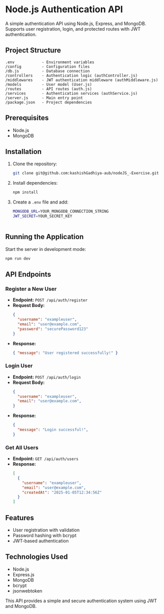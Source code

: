 # Node.js Authentication API  

A simple authentication API using Node.js, Express, and MongoDB. Supports user registration, login, and protected routes with JWT authentication.  

## Project Structure  

```
.env            - Environment variables  
/config         - Configuration files  
/db.js          - Database connection  
/controllers    - Authentication logic (authController.js)  
/middlewares    - JWT authentication middleware (authMiddleware.js)  
/models         - User model (User.js)  
/routes         - API routes (auth.js)  
/services       - Authentication services (authService.js)  
/server.js      - Main entry point  
/package.json   - Project dependencies  
```

## Prerequisites  

- Node.js  
- MongoDB  

## Installation  

1. Clone the repository:  
   ```sh
   git clone git@github.com:kashishGadhiya-aub/nodeJS_-Exercise.git
   ```
2. Install dependencies:  
   ```sh
   npm install
   ```
3. Create a `.env` file and add:  
   ```sh
   MONGODB_URL=YOUR_MONGODB_CONNECTION_STRING  
   JWT_SECRET=YOUR_SECRET_KEY  
    
   ```

## Running the Application  

Start the server in development mode:  
```sh
npm run dev
```

## API Endpoints  

### Register a New User  
- **Endpoint:** `POST /api/auth/register`  
- **Request Body:**  
  ```json
  {
    "username": "exampleuser",
    "email": "user@example.com",
    "password": "securePassword123"
  }
  ```
- **Response:**  
  ```json
  { "message": "User registered successfully!" }
  ```

### Login User  
- **Endpoint:** `POST /api/auth/login`  
- **Request Body:**  
  ```json
  {
    "username": "exampleuser",
    "email": "user@example.com",
  }
  ```
- **Response:**  
  ```json
  {
    "message": "Login successful!",
  }
  ```

### Get All Users 
- **Endpoint:** `GET /api/auth/users`  
- **Response:**  
  ```json
  [
    {
      "username": "exampleuser",
      "email": "user@example.com",
      "createdAt": "2025-01-05T12:34:56Z"
    }
  ]
  ```

## Features  

- User registration with validation  
- Password hashing with bcrypt  
- JWT-based authentication  

## Technologies Used  

- Node.js  
- Express.js  
- MongoDB  
- bcrypt  
- jsonwebtoken  

This API provides a simple and secure authentication system using JWT and MongoDB.
